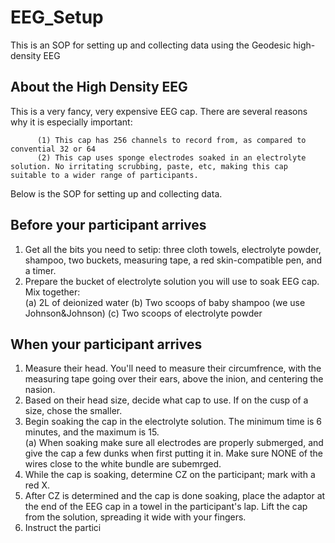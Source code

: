 # EEG_Setup
This is an SOP for setting up and collecting data using the Geodesic high-density EEG

## About the High Density EEG  
This is a very fancy, very expensive EEG cap. There are several reasons why it is especially important:    

          (1) This cap has 256 channels to record from, as compared to convential 32 or 64
          (2) This cap uses sponge electrodes soaked in an electrolyte solution. No irritating scrubbing, paste, etc, making this cap suitable to a wider range of participants.
          
Below is the SOP for setting up and collecting data.  

## Before your participant arrives
1) Get all the bits you need to setip: three cloth towels, electrolyte powder, shampoo, two buckets, measuring tape, a red skin-compatible pen, and a timer.
2) Prepare the bucket of electrolyte solution you will use to soak EEG cap. Mix together:  
  (a) 2L of deionized water 
  (b) Two scoops of baby shampoo (we use Johnson&Johnson)
  (c) Two scoops of electrolyte powder 
  

## When your participant arrives  
1) Measure their head. You'll need to measure their circumfrence, with the measuring tape going over their ears, above the inion, and centering the nasion.  
2) Based on their head size, decide what cap to use. If on the cusp of a size, chose the smaller.  
3) Begin soaking the cap in the electrolyte solution. The minimum time is 6 minutes, and the maximum is 15.   
      (a) When soaking make sure all electrodes are properly submerged, and give the cap a few dunks when first putting it in. Make sure NONE of the wires close to the white bundle are subemrged.  
4) While the cap is soaking, determine CZ on the participant; mark with a red X. 
5) After CZ is determined and the cap is done soaking, place the adaptor at the end of the EEG cap in a towel in the participant's lap. Lift the cap from the solution, spreading it wide with your fingers. 
6) Instruct the partici
